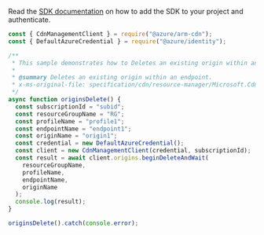 Read the [SDK documentation](https://github.com/Azure/azure-sdk-for-js/blob/%40azure%2Farm-cdn_7.0.1/sdk/cdn/arm-cdn/README.md) on how to add the SDK to your project and authenticate.

```javascript
const { CdnManagementClient } = require("@azure/arm-cdn");
const { DefaultAzureCredential } = require("@azure/identity");

/**
 * This sample demonstrates how to Deletes an existing origin within an endpoint.
 *
 * @summary Deletes an existing origin within an endpoint.
 * x-ms-original-file: specification/cdn/resource-manager/Microsoft.Cdn/stable/2021-06-01/examples/Origins_Delete.json
 */
async function originsDelete() {
  const subscriptionId = "subid";
  const resourceGroupName = "RG";
  const profileName = "profile1";
  const endpointName = "endpoint1";
  const originName = "origin1";
  const credential = new DefaultAzureCredential();
  const client = new CdnManagementClient(credential, subscriptionId);
  const result = await client.origins.beginDeleteAndWait(
    resourceGroupName,
    profileName,
    endpointName,
    originName
  );
  console.log(result);
}

originsDelete().catch(console.error);
```
